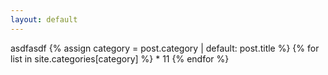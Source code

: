 ```yaml
---
layout: default
---
```

  asdfasdf
  {% assign category = post.category | default: post.title %}
  {% for list in site.categories[category] %}
  	* 11
  {% endfor %}